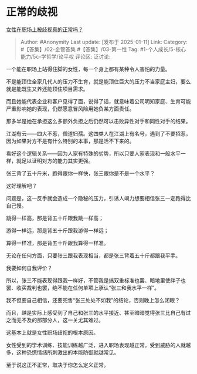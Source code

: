 # 正常的歧视
[女性在职场上被歧视真的正常吗？](https://www.zhihu.com/question/653182529/answer/76515595117)

> Author: #Anonymity
> Last update: [发布于 2025-01-11]
> Link:
> Category: #【答集】/02-企管答集 #【答集】/03-第一性 
> Tag: #1-个人成长/5-核心能力/5c-学哲学/论平权 
> 评论区:
> 泛讨论:

一个能在职场上站得住脚的女性，每一个身上都有某种令人害怕的力量。

不是能顶住全家几代人的压力不生育，就是能顶住巨大的压力不当家庭主妇，要么就是能既生又养还能顶住项目需求。

而且她能代表企业和客户见得了面，说得了话，就意味着公司明知家庭、生育可能严重影响她的表现，仍然愿意冒风险用她负某方面责任。

那多半是她在承担这么多额外负担之后仍然可以击败异性对手和同性对手的结果。

江湖有云——四大不惹，僧道妇孺。这四类人在江湖上有名号，遇到了不要招惹，因为如果对方不是有什么特别的本事，那是活不下来的。

看好这个逻辑关系——因为人家有特殊的劣势，所以只要人家表现和一般水平一样，就足以证明对方的能力其实更强。

张三背了五十斤米，跑得跟你一样快，张三跟你是不是一个水平？

这好理解吧？

问题是，这一反手就会造成一个隐秘的压力，引诱人竭力想要相信张三一定跑得比自己慢。

跳得一样高，那是背五十斤跟我跳一样高；

游得一样远，那是背五十斤跟我游得一样远；

算得一样准，那是背五十斤跟我算得一样准。

无论在任何方面，只要张三跟我表现相当，都是张三背着五十斤都跟我平手。

我要如何自我评价？

所以，张三不能表现得跟我一样好，不管我是搞双重标准也罢、暗地里使绊子也罢、收买裁判也罢，绝不能在任何单项上承认“张三和我水平一样”。

我不但要自己相信，还要兜售“张三处处不如我”的结论，否则晚上怎么闭眼？

而且，越是实际上感受到了自己和张三的水平接近、甚至暗暗觉得张三比自己有过之而无不及的那部分人，这一关尤其难过。

这基本上就是女性职场歧视的根本原因。

女性受到的学术训练、技能训练越广泛，进入职场表现越正常，受到威胁的人就越多，这种恐慌情绪所刺激出的本能防御就越常见。

至于说这正不正常，取决于你怎么定义正常。
